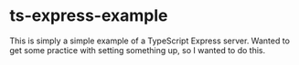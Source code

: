 # ts-express-example

This is simply a simple example of a TypeScript Express server. Wanted to get some practice with setting something up, so I wanted to do this.
